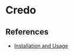 # Credo

## References

- [Installation and Usage](https://github.com/rrrene/credo#installation-and-usage)
